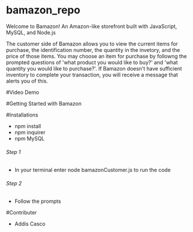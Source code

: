 # bamazon_repo


Welcome to Bamazon! 
An Amazon-like storefront built with  JavaScript, MySQL, and Node.js


The customer side of Bamazon allows you to view the current items for purchase, the identification number, the quantity in the invetory, and the price of those items. You may choose an item for purchase by followng the prompted questions of 'what product you would like to buy?' and 'what quantity you would like to purchase?'. If Bamazon doesn't have sufficient inventory to complete your transaction, you will receive a message that alerts you of this. 


#Video Demo


#Getting Started with Bamazon

#Installations
+ npm install
+ npm inquirer
+ npm MySQL

###### Step 1
+ In your terminal enter node bamazonCustomer.js to run the code

###### Step 2
+ Follow the prompts

#Contributer
+ Addis Casco